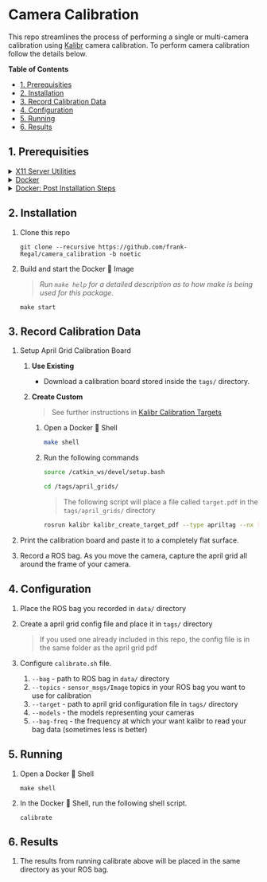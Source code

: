 # Camera Calibration 
This repo streamlines the process of performing a single or multi-camera calibration using [Kalibr](https://github.com/ethz-asl/kalibr) camera calibration. To perform camera calibration follow the details below.

**Table of Contents**
   * [1. Prerequisities](#1-prerequisities)
   * [2. Installation](#2-installation)
   * [3. Record Calibration Data](#3-record-calibration-data)
   * [4. Configuration](#4-configuration)
   * [5. Running](#5-running)
   * [6. Results](#6-results)

## 1. Prerequisities
  <details>
  <summary><a href="">X11 Server Utilities</a></summary>
  <br>

  To open RVIZ on your local machine through the docker container, you will need x11 server utils installed on your local machine. This is common to already have this installed on your machine.
  
   ```shell
   sudo apt install x11-xserver-utils
   ```

  </details>
  <details>
  <summary><a href="https://docs.docker.com/engine/install/ubuntu/">Docker</a></summary>
  <br>

  Installation Guide: 🔗 https://docs.docker.com/engine/install/ubuntu/

  </details>
  <details>
  <summary><a href="https://docs.docker.com/engine/install/linux-postinstall/">Docker: Post Installation Steps</a></summary>
  <br>
  
   Installation Guide: 🔗 https://docs.docker.com/engine/install/linux-postinstall/
   
  </details>

## 2. Installation
1. Clone this repo
   
   ```shell
   git clone --recursive https://github.com/frank-Regal/camera_calibration -b noetic
   ```
2. Build and start the Docker 🐳 Image
   > _Run `make help` for a detailed description as to how make is being used for this package._
   
   ```shell
   make start
   ```
   
## 3. Record Calibration Data
1. Setup April Grid Calibration Board
   1. **Use Existing**
      
      - Download a calibration board stored inside the `tags/` directory.
        
   3. **Create Custom**
      
      > See further instructions in [Kalibr Calibration Targets](https://github.com/ethz-asl/kalibr/wiki/calibration-targets)
      1. Open a Docker 🐳 Shell
         
         ```bash
         make shell
         ```
      2. Run the following commands
         
         ``` bash
         source /catkin_ws/devel/setup.bash
         ```

         ``` bash
         cd /tags/april_grids/
         ```
         > The following script will place a file called `target.pdf` in the `tags/april_grids/` directory
         ```bash
         rosrun kalibr kalibr_create_target_pdf --type apriltag --nx [NUM_COLS] --ny [NUM_ROWS] --tsize [TAG_WIDTH_M] --tspace [TAG_SPACING_PERCENT]
         ```
  2. Print the calibration board and paste it to a completely flat surface.
         
  3. Record a ROS bag. As you move the camera, capture the april grid all around the frame of your camera.
   
## 4. Configuration
1. Place the ROS bag you recorded in `data/` directory
   
3. Create a april grid config file and place it in `tags/` directory
   
   > If you used one already included in this repo, the config file is in the same folder as the april grid pdf
   
4. Configure `calibrate.sh` file.
   
   1. `--bag`      - path to ROS bag in `data/` directory
   2. `--topics`   - `sensor_msgs/Image` topics in your ROS bag you want to use for calibration
   3. `--target`   - path to april grid configuration file in `tags/` directory
   4. `--models`   - the models representing your cameras
   5. `--bag-freq` - the frequency at which your want kalibr to read your bag data (sometimes less is better)

## 5. Running
1. Open a Docker 🐳 Shell
   
   ```shell
   make shell
   ```
3. In the Docker 🐳 Shell, run the following shell script.
   
   ```shell
   calibrate
   ```
   
## 6. Results

1. The results from running calibrate above will be placed in the same directory as your ROS bag.

